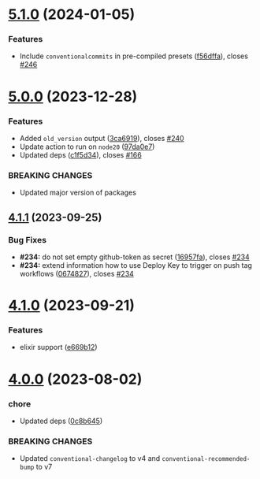# [5.1.0](https://github.com/TriPSs/conventional-changelog-action/compare/v5.0.0...v5.1.0) (2024-01-05)


### Features

* Include `conventionalcommits` in pre-compiled presets ([f56dffa](https://github.com/TriPSs/conventional-changelog-action/commit/f56dffaed0e9d183ad37733b382170cb3f9457a4)), closes [#246](https://github.com/TriPSs/conventional-changelog-action/issues/246)



# [5.0.0](https://github.com/TriPSs/conventional-changelog-action/compare/v4.1.1...v5.0.0) (2023-12-28)


### Features

* Added `old_version` output ([3ca6919](https://github.com/TriPSs/conventional-changelog-action/commit/3ca6919820fdf15e0dc179c3b992e1587a530e91)), closes [#240](https://github.com/TriPSs/conventional-changelog-action/issues/240)
* Update action to run on `node20` ([97da0e7](https://github.com/TriPSs/conventional-changelog-action/commit/97da0e72a97bc87383ea2a36c83309d0401ef751))
* Updated deps ([c1f5d34](https://github.com/TriPSs/conventional-changelog-action/commit/c1f5d3424bf4057d0df64fa2f91d5f83413cfb02)), closes [#166](https://github.com/TriPSs/conventional-changelog-action/issues/166)


### BREAKING CHANGES

* Updated major version of packages



## [4.1.1](https://github.com/TriPSs/conventional-changelog-action/compare/v4.1.0...v4.1.1) (2023-09-25)


### Bug Fixes

* **#234:** do not set empty github-token as secret ([16957fa](https://github.com/TriPSs/conventional-changelog-action/commit/16957fa56f7333a3cb494b260c53708481eb5197)), closes [#234](https://github.com/TriPSs/conventional-changelog-action/issues/234)
* **#234:** extend information how to use Deploy Key to trigger on push tag workflows ([0674827](https://github.com/TriPSs/conventional-changelog-action/commit/0674827a3df59dd5cf698c35ccbb9441865fb504)), closes [#234](https://github.com/TriPSs/conventional-changelog-action/issues/234)



# [4.1.0](https://github.com/TriPSs/conventional-changelog-action/compare/v4.0.0...v4.1.0) (2023-09-21)


### Features

* elixir support ([e669b12](https://github.com/TriPSs/conventional-changelog-action/commit/e669b12b9395bcb967ca5674c03ed7d6364ce675))



# [4.0.0](https://github.com/TriPSs/conventional-changelog-action/compare/v3.19.0...v4.0.0) (2023-08-02)


### chore

* Updated deps ([0c8b645](https://github.com/TriPSs/conventional-changelog-action/commit/0c8b64523693b1868ab3e85385e70d3702849680))


### BREAKING CHANGES

* Updated `conventional-changelog` to v4 and `conventional-recommended-bump` to v7



